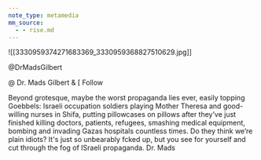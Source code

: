 ```yaml
---
note_type: metamedia
mm_source:
  - - rise.md
---
```


![[3330959374271683369_3330959368827510629.jpg]]

@DrMadsGilbert

@ Dr. Mads Gilbert & [ Follow

Beyond grotesque, maybe the worst
propaganda lies ever, easily topping Goebbels:
Israeli occupation soldiers playing Mother
Theresa and good-willing nurses in Shifa,
putting pillowcases on pillows after they’ve just
finished killing doctors, patients, refugees,
smashing medical equipment, bombing and
invading Gazas hospitals countless times. Do
they think we’re plain idiots? It's just so
unbearably fcked up, but you see for yourself
and cut through the fog of ISraeli propaganda.
Dr. Mads


